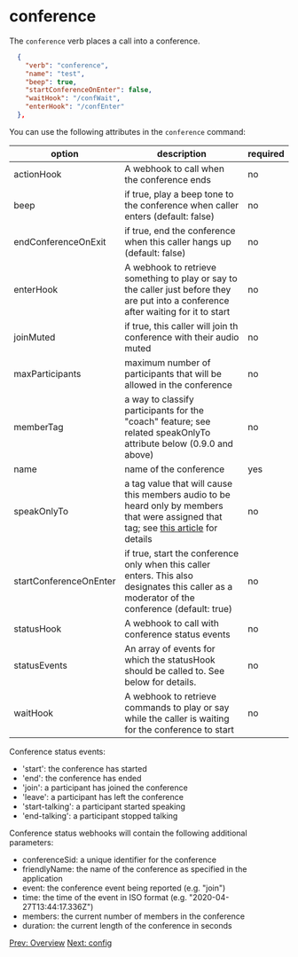 # conference

The `conference` verb places a call into a conference.
```json
  {
    "verb": "conference",
    "name": "test",
    "beep": true,
    "startConferenceOnEnter": false,
    "waitHook": "/confWait",
    "enterHook": "/confEnter"   
  },
```
You can use the following attributes in the `conference` command:

| option        | description | required  |
| ------------- |-------------| -----|
| actionHook | A webhook to call when the conference ends | no |
| beep | if true, play a beep tone to the conference when caller enters (default: false) | no |
| endConferenceOnExit | if true, end the conference when this caller hangs up (default: false) | no |
| enterHook | A webhook to retrieve something to play or say to the caller just before they are put into a conference after waiting for it to start| no |
| joinMuted | if true, this caller will join th conference with their audio muted | no |
| maxParticipants | maximum number of participants that will be allowed in the conference | no |
| memberTag | a way to classify participants for the "coach" feature; see related speakOnlyTo attribute below (0.9.0 and above)| no |
| name | name of the conference | yes |
| speakOnlyTo | a tag value that will cause this members audio to be heard only by members that were assigned that tag; see [this article](/docs/supporting-articles/conferencing-coach-mode) for details | no |
| startConferenceOnEnter | if true, start the conference only when this caller enters.  This also designates this caller as a moderator of the conference (default: true) | no |
| statusHook | A webhook to call with conference status events | no |
| statusEvents | An array of events for which the statusHook should be called to. See below for details. | no | 
| waitHook | A webhook to retrieve commands to play or say while the caller is waiting for the conference to start | no |

Conference status events:

- 'start': the conference has started
- 'end': the conference has ended
- 'join': a participant has joined the conference
- 'leave': a participant has left the conference
- 'start-talking': a participant started speaking
- 'end-talking': a participant stopped talking

Conference status webhooks will contain the following additional parameters:

- conferenceSid: a unique identifier for the conference
- friendlyName: the name of the conference as specified in the application
- event: the conference event being reported (e.g. "join")
- time: the time of the event in ISO format (e.g. "2020-04-27T13:44:17.336Z")
- members: the current number of members in the conference
- duration: the current length of the conference in seconds

<p class="flex">
<a href="/docs/webhooks/overview">Prev: Overview</a>
<a href="/docs/webhooks/config">Next: config</a>
</p>
